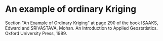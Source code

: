 # An example of ordinary Kriging
Section "An Example of Ordinary Kriging" at page 290 of the book ISAAKS, Edward and SRIVASTAVA, Mohan. An Introduction to Applied Geostatistics. Oxford University Press, 1989.

